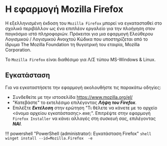 # Η εφαρμογή Mozilla Firefox

Η εξελληνισμένη έκδοση του `Mozilla Firefox` μπορεί να εγκατασταθεί στο σχολικό περιβάλλον ως ένα επιπλέον εργαλείο για την πλοήγηση στον παγκόσμιο ιστό πληροφοριών. Πρόκειται για μια εφαρμογή Ελεύθερου Λογισμικού / Λογισμικού Ανοιχτού Κώδικα που υποστηρίζεται από το ίδρυμα The Mozilla Foundation τη θυγατρική του εταιρία, Mozilla Corporation. 

Το `Mozilla Firefox` είναι διαθέσιμο για Λ/Σ τύπου MS-Windows & Linux.

## Εγκατάσταση

Για να εγκαταστήσετε την εφαρμογή ακολουθήστε τις παρακάτω οδηγίες:

- Συνδεθείτε με την ιστοσελίδα <https://www.mozilla.org/el/>
- "Κατεβάστε" το εκτελέσιμο επιλέγοντας ***Λήψη του Firefox***.
- Επιλέξτε ***Εκτέλεση*** στην ερώτηση "Τι θέλετε να κάνετε με το αρχείο <όνομα αρχείου εγκατάστασης>.exe;".
Επιτρέψτε στην εφαρμογή `Firefox Installer` να κάνει αλλαγές στη συσκευή σας, επιλέγοντας ***ΝΑΙ***.

!!! powershell "PowerShell (administrator): Εγκατάσταση Firefox"
    ```shell
    winget install --id=Mozilla.Firefox  -e
    ```
